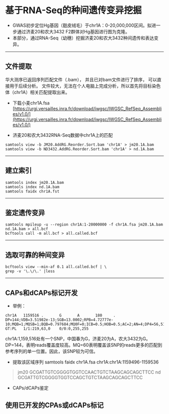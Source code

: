 # 基于RNA-Seq的种间遗传变异挖掘

* GWAS初步定位Hg基因（麸皮绒毛）于chr1A：0-20,000,000区间。拟进一步通过济麦20和农大3432 F2群体对Hg基因进行图为克隆。  
* 本部分，通过RNA-Seq（幼穗）挖掘济麦20和农大3432种间遗传和表达变异。

----

## 文件提取

华大测序已返回序列匹配文件（.bam）， 并且已对bam文件进行了排序， 可以直接用于后续分析。 文件较大，无法在个人电脑上完成分析，所以首先将目标染色体（chr1A）相关匹配提取出来。

* 下载小麦chr1A.fsa
[https://urgi.versailles.inra.fr/download/iwgsc/IWGSC_RefSeq_Assemblies/v1.0/](https://urgi.versailles.inra.fr/download/iwgsc/IWGSC_RefSeq_Assemblies/v1.0/)

* 济麦20和农大3432RNA-Seq数据中chr1A上的匹配

```
samtools view -b JM20.AddRG.Reorder.Sort.bam 'chr1A' > jm20.1A.bam  
samtools view -b ND3432.AddRG.Reorder.Sort.bam 'chr1A' > nd.1A.bam
```

----

## 建立索引

```
samtools index jm20.1A.bam
samtools index nd.1A.bam
samtools faidx chr1A.fst
```

----

## 鉴定遗传变异

```
samtools mpileup -u --region chr1A:1-20000000 -f chr1A.fsa jm20.1A.bam nd.1A.bam > all.bcf
bcftools call -m all.bcf > all.called.bcf
```

----

## 选取可靠的种间变异

```
bcftools view --min-af 0.1 all.called.bcf | \
grep -v '\.\/\.' |less
```

----

## CAPs和dCAPs标记开发

* 举例：

```
chr1A   1159516 .       G       A       180     .       DP=144;VDB=3.51982e-13;SGB=13.0002;RPB=4.72777e-10;MQB=1;MQSB=1;BQB=0.797684;MQ0F=0;ICB=0.5;HOB=0.5;AC=2;AN=4;DP4=56,51,21,0;MQ=60      GT:PL   1/1:219,63,0    0/0:0,255,255
```

chr1A:1,159,516处有一个SNP，中国春为G，济麦20为A，农大3432为G。DP=144，表明reads覆盖度较高。MQ=60表明覆盖该SNP的reads更多的匹配到参考序列的单一位置。因此，该SNP较为可信。

* 提取该区域序列
samtools faidx chr1A.fsa chr1A:chr1A:1159496-1159536

>jm20
GCGATTGTCGGGGTGGTCCAACTGTCTAAGCAGCAGCTTCC
>nd
GCGATTGTCGGGGTGGTCCAGCTGTCTAAGCAGCAGCTTCC

* CAPs/dCAPs鉴定

## 使用已开发的CPAs或dCAPs标记










